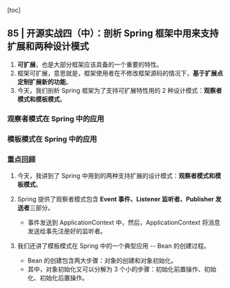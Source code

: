 [toc]

## 85 | 开源实战四（中）：剖析 Spring 框架中用来支持扩展和两种设计模式

1.  **可扩展**，也是大部分框架应该具备的一个重要的特性。
2.  框架可扩展，意思就是，框架使用者在不修改框架源码的情况下，**基于扩展点定制扩展新的功能**。
3.  今天，我们剖析 Spring 框架为了支持可扩展特性用的 2 种设计模式：**观察者模式和模板模式**。

### 观察者模式在 Spring 中的应用

### 模板模式在 Spring 中的应用

### 重点回顾

1.  今天，我讲到了 Spring 中用到的两种支持扩展的设计模式：**观察者模式和模板模式**。
2.  Spring 提供了观察者模式包含 **Event 事件、Listener 监听者、Publisher 发送者**三部分。
    -   事件发送到 ApplicationContext 中，然后，ApplicationContext 将消息发送给事先注册好的监听者。

3.  我们还讲了模板模式在 Spring 中的一个典型应用 -- Bean 的创建过程。
    -   Bean 的创建包含两大步骤：对象的创建和对象初始化。
    -   其中，对象初始化又可以分解为 3 个小的步骤：初始化前置操作、初始化、初始化后置操作。